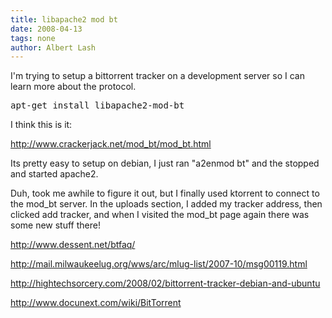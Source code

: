 ```yaml
---
title: libapache2 mod bt
date: 2008-04-13
tags: none
author: Albert Lash
---
```

I'm trying to setup a bittorrent tracker on a development server so I can learn more about the protocol.

<pre lang="bash">
apt-get install libapache2-mod-bt</pre>

I think this is it:

<a href="http://www.crackerjack.net/mod_bt/mod_bt.html">http://www.crackerjack.net/mod_bt/mod_bt.html</a>

Its pretty easy to setup on debian, I just ran "a2enmod bt" and the stopped and started apache2.

Duh, took me awhile to figure it out, but I finally used ktorrent to connect to the mod_bt server. In the uploads section, I added my tracker address, then clicked add tracker, and when I visited the mod_bt page again there was some new stuff there!

<a href="http://http://www.dessent.net/btfaq/">http://www.dessent.net/btfaq/</a>

<a href="http://mail.milwaukeelug.org/wws/arc/mlug-list/2007-10/msg00119.html">http://mail.milwaukeelug.org/wws/arc/mlug-list/2007-10/msg00119.html</a>

<a href="http://hightechsorcery.com/2008/02/bittorrent-tracker-debian-and-ubuntu">http://hightechsorcery.com/2008/02/bittorrent-tracker-debian-and-ubuntu</a>

<a href="http://www.docunext.com/">http://www.docunext.com/wiki/BitTorrent</a>

